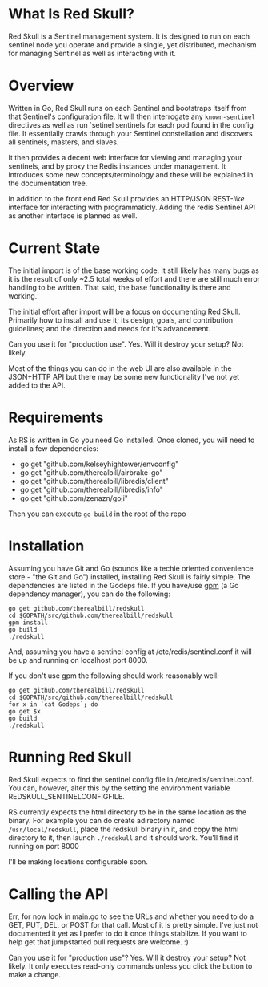 # What Is Red Skull?

Red Skull is a Sentinel management system. It is designed to run on each
sentinel node you operate and provide a single, yet distributed,
mechanism for managing Sentinel as well as interacting with it.

# Overview

Written in Go, Red Skull runs on each Sentinel and bootstraps itself
from that Sentinel's configuration file. It will then interrogate any
`known-sentinel` directives as well as run `setinel sentinels <name> for
each pod found in the config file.  It essentially crawls through your
Sentinel constellation and discovers all sentinels, masters, and slaves.

It then provides a decent web interface for viewing and managing your
sentinels, and by proxy the Redis instances under management. It
introduces some new concepts/terminology and these will be explained in
the documentation tree.

In addition to the front end Red Skull provides an HTTP/JSON REST-*like*
interface for interacting with programmaticly. Adding the redis Sentinel
API as another interface is planned as well.


# Current State

The initial import is of the base working code. It still likely has many
bugs as it is the result of only ~2.5 total weeks of effort and there
are still much error handling to be written.  That said, the base
functionality is there and working.

The initial effort after import will be a focus on documenting Red
Skull.  Primarily how to install and use it; its design, goals, and
contribution guidelines; and the direction and needs for it's
advancement.

Can you use it for "production use". Yes. Will it destroy your setup?
Not likely. 

Most of the things you can do in the web UI are also available in the
JSON+HTTP API but there may be some new functionality I've not yet added
to the API.


# Requirements

As RS is written in Go you need Go installed. Once cloned, you will need to
install a few dependencies:

* go get "github.com/kelseyhightower/envconfig"
* go get "github.com/therealbill/airbrake-go"
* go get "github.com/therealbill/libredis/client"
* go get "github.com/therealbill/libredis/info"
* go get "github.com/zenazn/goji"

Then you can execute `go build` in the root of the repo

# Installation

Assuming you have Git and Go (sounds like a techie oriented convenience
store - "the Git and Go") installed, installing Red Skull is fairly
simple. The dependencies are listed in the Godeps file. If you have/use
[gpm](https://github.com/pote/gpm) (a Go dependency manager), you can do
the following:

```shell
go get github.com/therealbill/redskull 
cd $GOPATH/src/github.com/therealbill/redskull 
gpm install 
go build
./redskull
```

And, assuming you have a sentinel config at /etc/redis/sentinel.conf it
will be up and running on localhost port 8000.

If you don't use gpm the following should work reasonably well:
```
go get github.com/therealbill/redskull 
cd $GOPATH/src/github.com/therealbill/redskull 
for x in `cat Godeps`; do
go get $x 
go build
./redskull
```

# Running Red Skull

Red Skull expects to find the sentinel config file in
/etc/redis/sentinel.conf.  You can, however, alter this by the setting
the environment variable REDSKULL_SENTINELCONFIGFILE.

RS currently expects the html directory to be in the same location as
the binary. For example you can do create  adirectory named
`/usr/local/redskull`, place the redskull binary in it, and copy the
html directory to it, then launch `./redskull` and it should work.
You'll find it running on port 8000

I'll be making locations configurable soon.


# Calling the API

Err, for now look in main.go to see the URLs and whether you need to do
a GET, PUT, DEL, or POST for that call. Most of it is pretty simple.
I've just not documented it yet as I prefer to do it once things
stabilize. If you want to help get that jumpstarted pull requests are
welcome. :)


Can you use it for "production use"? Yes. Will it destroy your setup?
Not likely. It only executes read-only commands unless you click the
button to make a change.
